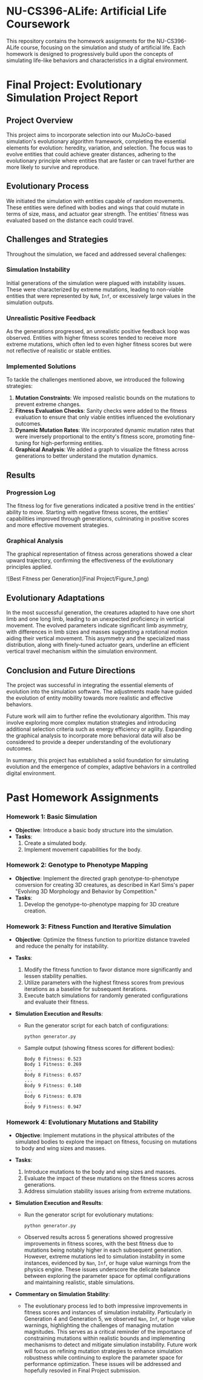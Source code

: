 # NU-CS396-ALife: Artificial Life Coursework

This repository contains the homework assignments for the NU-CS396-ALife course, focusing on the simulation and study of artificial life. Each homework is designed to progressively build upon the concepts of simulating life-like behaviors and characteristics in a digital environment.

# Final Project: Evolutionary Simulation Project Report

## Project Overview

This project aims to incorporate selection into our MuJoCo-based simulation's evolutionary algorithm framework, completing the essential elements for evolution: heredity, variation, and selection. The focus was to evolve entities that could achieve greater distances, adhering to the evolutionary principle where entities that are faster or can travel further are more likely to survive and reproduce.

## Evolutionary Process

We initiated the simulation with entities capable of random movements. These entities were defined with bodies and wings that could mutate in terms of size, mass, and actuator gear strength. The entities' fitness was evaluated based on the distance each could travel.

## Challenges and Strategies

Throughout the simulation, we faced and addressed several challenges:

### Simulation Instability

Initial generations of the simulation were plagued with instability issues. These were characterized by extreme mutations, leading to non-viable entities that were represented by `NaN`, `Inf`, or excessively large values in the simulation outputs.

### Unrealistic Positive Feedback

As the generations progressed, an unrealistic positive feedback loop was observed. Entities with higher fitness scores tended to receive more extreme mutations, which often led to even higher fitness scores but were not reflective of realistic or stable entities.

### Implemented Solutions

To tackle the challenges mentioned above, we introduced the following strategies:

1. **Mutation Constraints**: We imposed realistic bounds on the mutations to prevent extreme changes.
2. **Fitness Evaluation Checks**: Sanity checks were added to the fitness evaluation to ensure that only viable entities influenced the evolutionary outcomes.
3. **Dynamic Mutation Rates**: We incorporated dynamic mutation rates that were inversely proportional to the entity's fitness score, promoting fine-tuning for high-performing entities.
4. **Graphical Analysis**: We added a graph to visualize the fitness across generations to better understand the mutation dynamics.

## Results

### Progression Log

The fitness log for five generations indicated a positive trend in the entities' ability to move. Starting with negative fitness scores, the entities' capabilities improved through generations, culminating in positive scores and more effective movement strategies.

### Graphical Analysis

The graphical representation of fitness across generations showed a clear upward trajectory, confirming the effectiveness of the evolutionary principles applied.

![Best Fitness per Generation](Final Project/Figure_1.png)

## Evolutionary Adaptations

In the most successful generation, the creatures adapted to have one short limb and one long limb, leading to an unexpected proficiency in vertical movement. The evolved parameters indicate significant limb asymmetry, with differences in limb sizes and masses suggesting a rotational motion aiding their vertical movement. This asymmetry and the specialized mass distribution, along with finely-tuned actuator gears, underline an efficient vertical travel mechanism within the simulation environment.

## Conclusion and Future Directions

The project was successful in integrating the essential elements of evolution into the simulation software. The adjustments made have guided the evolution of entity mobility towards more realistic and effective behaviors.

Future work will aim to further refine the evolutionary algorithm. This may involve exploring more complex mutation strategies and introducing additional selection criteria such as energy efficiency or agility. Expanding the graphical analysis to incorporate more behavioral data will also be considered to provide a deeper understanding of the evolutionary outcomes.

In summary, this project has established a solid foundation for simulating evolution and the emergence of complex, adaptive behaviors in a controlled digital environment.


# Past Homework Assignments

### Homework 1: Basic Simulation

- **Objective**: Introduce a basic body structure into the simulation.
- **Tasks**:
  1. Create a simulated body.
  2. Implement movement capabilities for the body.

### Homework 2: Genotype to Phenotype Mapping

- **Objective**: Implement the directed graph genotype-to-phenotype conversion for creating 3D creatures, as described in Karl Sims's paper "Evolving 3D Morphology and Behavior by Competition."
- **Tasks**:
  1. Develop the genotype-to-phenotype mapping for 3D creature creation.

### Homework 3: Fitness Function and Iterative Simulation

- **Objective**: Optimize the fitness function to prioritize distance traveled and reduce the penalty for instability.
- **Tasks**:
  1. Modify the fitness function to favor distance more significantly and lessen stability penalties.
  2. Utilize parameters with the highest fitness scores from previous iterations as a baseline for subsequent iterations.
  3. Execute batch simulations for randomly generated configurations and evaluate their fitness.

- **Simulation Execution and Results**:
  - Run the generator script for each batch of configurations:
    ```
    python generator.py
    ```
  - Sample output (showing fitness scores for different bodies):
    ```
    Body 0 Fitness: 0.523
    Body 1 Fitness: 0.269
    ...
    Body 8 Fitness: 0.657
    ...
    Body 9 Fitness: 0.140
    ...
    Body 6 Fitness: 0.878
    ...
    Body 9 Fitness: 0.947
    ```

### Homework 4: Evolutionary Mutations and Stability

- **Objective**: Implement mutations in the physical attributes of the simulated bodies to explore the impact on fitness, focusing on mutations to body and wing sizes and masses.
- **Tasks**:
  1. Introduce mutations to the body and wing sizes and masses.
  2. Evaluate the impact of these mutations on the fitness scores across generations.
  3. Address simulation stability issues arising from extreme mutations.

- **Simulation Execution and Results**:
  - Run the generator script for evolutionary mutations:
    ```
    python generator.py
    ```
  - Observed results across 5 generations showed progressive improvements in fitness scores, with the best fitness due to mutations being notably higher in each subsequent generation. However, extreme mutations led to simulation instability in some instances, evidenced by `Nan`, `Inf`, or huge value warnings from the physics engine. These issues underscore the delicate balance between exploring the parameter space for optimal configurations and maintaining realistic, stable simulations.

- **Commentary on Simulation Stability**:
  - The evolutionary process led to both impressive improvements in fitness scores and instances of simulation instability. Particularly in Generation 4 and Generation 5, we observed `Nan`, `Inf`, or huge value warnings, highlighting the challenges of managing mutation magnitudes. This serves as a critical reminder of the importance of constraining mutations within realistic bounds and implementing mechanisms to detect and mitigate simulation instability. Future work will focus on refining mutation strategies to enhance simulation robustness while continuing to explore the parameter space for performance optimization. These issues will be addressed and hopefully resovled in Final Project submission.

 